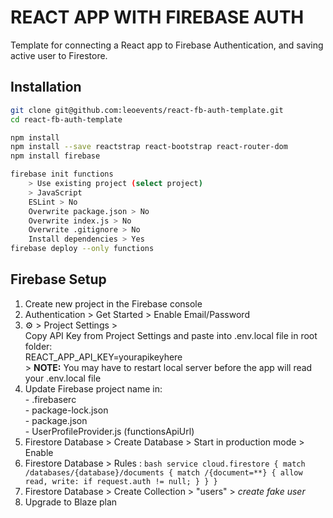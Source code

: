 # REACT APP WITH FIREBASE AUTH

Template for connecting a React app to Firebase Authentication, and saving active user to Firestore.


## Installation

```bash
git clone git@github.com:leoevents/react-fb-auth-template.git
cd react-fb-auth-template
```

```bash
npm install
npm install --save reactstrap react-bootstrap react-router-dom
npm install firebase
```

```bash
firebase init functions
    > Use existing project (select project)
    > JavaScript
    ESLint > No
    Overwrite package.json > No
    Overwrite index.js > No
    Overwrite .gitignore > No
    Install dependencies > Yes
firebase deploy --only functions
```


## Firebase Setup

1. Create new project in the Firebase console
2. Authentication > Get Started > Enable Email/Password
3. ⚙️ > Project Settings >\
        Copy API Key from Project Settings and paste into .env.local file in root folder:\
        REACT_APP_API_KEY=yourapikeyhere\
        > **NOTE:** You may have to restart local server before the app will read your .env.local file
4. Update Firebase project name in:\
        - .firebaserc\
        - package-lock.json\
        - package.json\
        - UserProfileProvider.js (functionsApiUrl)
5. Firestore Database > Create Database > Start in production mode > Enable
6. Firestore Database > Rules :
        ```bash
        service cloud.firestore {
            match /databases/{database}/documents {
                match /{document=**} {
                allow read, write: if request.auth != null;
                }
            }
        }
        ```
7. Firestore Database > Create Collection > "users" > *create fake user*
8. Upgrade to Blaze plan